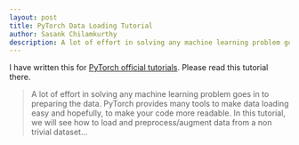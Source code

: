 ```yaml
---
layout: post
title: PyTorch Data Loading Tutorial
author: Sasank Chilamkurthy
description: A lot of effort in solving any machine learning problem goes in to preparing the data. PyTorch provides many tools to make data loading easy and hopefully, to make your code more readable.
---
```


I have written this for [PyTorch official tutorials](http://pytorch.org/tutorials/beginner/data_loading_tutorial.html). Please read this tutorial there.

> A lot of effort in solving any machine learning problem goes in to preparing the data. PyTorch provides many tools to make data loading easy and hopefully, to make your code more readable. In this tutorial, we will see how to load and preprocess/augment data from a non trivial dataset...